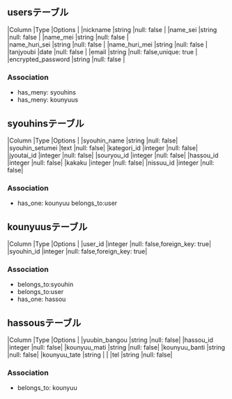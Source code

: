 ## usersテーブル

|Column                 |Type   |Options                  |
|nickname               |string |null: false              |
|name_sei               |string |null: false              |
|name_mei               |string |null: false              |            
|name_huri_sei          |string |null: false              |
|name_huri_mei          |string |null: false              |
|tanjyoubi              |date   |null: false              |
|email                  |string |null: false,unique: true |  
|encrypted_password     |string |null: false              |       
### Association
- has_meny: syouhins
- has_meny: kounyuus
## syouhinsテーブル

|Column            |Type       |Options    |
|syouhin_name      |string     |null: false|
|syouhin_setumei   |text       |null: false|
|kategori_id       |integer    |null: false|
|jyoutai_id        |integer    |null: false|
|souryou_id        |integer    |null: false|
|hassou_id         |integer    |null: false|
|kakaku            |integer    |null: false|
|nissuu_id         |integer    |null: false|
### Association
- has_one: kounyuu
  belongs_to:user

## kounyuusテーブル

|Column             |Type       |Options                      |
|user_id            |integer    |null: false,foreign_key: true|
|syouhin_id         |integer    |null: false,foreign_key: true|
### Association
- belongs_to:syouhin
- belongs_to:user
- has_one: hassou


## hassousテーブル
|Column                 |Type       |Options    |
|yuubin_bangou          |string     |null: false|
|hassou_id              |integer    |null: false|
|kounyuu_mati           |string     |null: false|
|kounyuu_banti          |string     |null: false|
|kounyuu_tate           |string     |           |
|tel                    |string     |null: false|

### Association
- belongs_to: kounyuu
